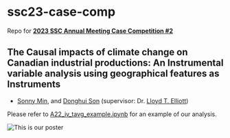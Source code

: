 # ssc23-case-comp
Repo for [**2023 SSC Annual Meeting Case Competition #2**](https://ssc.ca/en/case-study/understanding-how-canadas-economy-might-be-impacted-climate-change)

## The Causal impacts of climate change on Canadian industrial productions: An Instrumental variable analysis using geographical features as Instruments

* [Sonny Min](https://www.linkedin.com/in/joosung-sonny-min-35370b9b/), and [Donghui Son](https://www.linkedin.com/in/%EB%8F%99%ED%9D%AC-%EC%86%90-143054224/) (supervisor: Dr. [Lloyd T. Elliott](https://elliottlab.ca/))

Please refer to [A22_iv_tavg_example.ipynb](/A22_iv_tavg_example.ipynb) for an example of our analysis.


![This is our poster](/poster_SFU.png)


<br />
